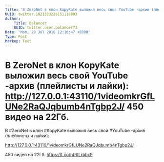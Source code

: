 ```yaml
---
Title: 'В ZeroNet в клон KopyKate выложил весь свой YouTube -архив (плейлисты и лайки):  http://127.0.0.1:43110/1videomkrGfLUNe2RaQJqbumb4nTgbp2J/  450 видео на 22Гб.'
UUID: twitter.1021323226151116803
Author:
    Title: Balancer
    UUID: twitter.user.balancer73
Date: 'Mon, 23 Jul 2018 12:16:47 +0300'
Type: Post
Markup: Text
---
```


# В ZeroNet в клон KopyKate выложил весь свой YouTube -архив (плейлисты и лайки):  http://127.0.0.1:43110/1videomkrGfLUNe2RaQJqbumb4nTgbp2J/  450 видео на 22Гб.

В #ZeroNet в клон #KopyKate выложил весь свой #YouTube
-архив (плейлисты и лайки):

http://127.0.0.1:43110/1videomkrGfLUNe2RaQJqbumb4nTgbp2J/

450 видео на 22Гб. https://t.co/htRtLrbbx9